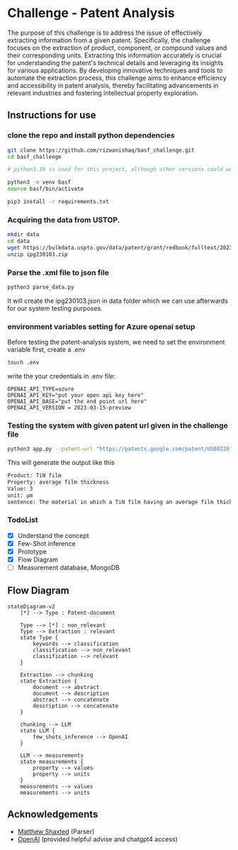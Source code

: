# Challenge - Patent Analysis

The purpose of this challenge is to address the issue of effectively extracting information from a given patent. Specifically, the challenge focuses on the extraction of product, component, or compound values and their corresponding units. Extracting this information accurately is crucial for understanding the patent's technical details and leveraging its insights for various applications. By developing innovative techniques and tools to automate the extraction process, this challenge aims to enhance efficiency and accessibility in patent analysis, thereby facilitating advancements in relevant industries and fostering intellectual property exploration.

## Instructions for use

### clone the repo and install python dependencies

```bash
git clone https://github.com/rizwanishaq/basf_challenge.git
cd basf_challenge

# python3.10 is used for this project, although other versions could work as well but not tested

python3 -m venv basf
source basf/bin/activate

pip3 install -r requirements.txt

```

### Acquiring the data from USTOP.

```bash
mkdir data
cd data
wget https://bulkdata.uspto.gov/data/patent/grant/redbook/fulltext/2023/ipg230103.zip
unzip ipg230103.zip
```

### Parse the .xml file to json file

```bash
python3 parse_data.py
```

It will create the ipg230103.json in data folder which we can use afterwards for our system testing purposes.

### environment variables setting for Azure openai setup

Before testing the patent-analysis system, we need to set the environment variable first, create a .env

```bash
touch .env
```

write the your credentials in .env file:

```.env
OPENAI_API_TYPE=azure
OPENAI_API_KEY="put your open api key here"
OPENAI_API_BASE="put the end point url here"
OPENAI_API_VERSION = 2023-03-15-preview
```

### Testing the system with given patent url given in the challenge file

```bash
python3 app.py --patent-url "https://patents.google.com/patent/US8022010B2/en"
```

This will generate the output like this

```sh
Product: TiN film
Property: average film thickness
Value: 3
unit: µm
sentence: The material in which a TiN film having an average film thickness of 3 µm had been formed on the surface of Present product 1 was made Present product 17, and the material in which a TiAlN film having an average film thickness of 3 µm had been formed on the surface of Present product 1 was made Present product 18.
```

### TodoList

- [x] Understand the concept
- [x] Few-Shot inference
- [x] Prototype
- [x] Flow Diagram
- [ ] Measurement database, MongoDB

## Flow Diagram

```mermaid
stateDiagram-v2
    [*] --> Type : Patent-document

    Type --> [*] : non_relevant
    Type --> Extraction : relevant
    state Type {
        keywords --> classification
        classification --> non_relevant
        classification --> relevant
    }

    Extraction --> chunking
    state Extraction {
        document --> abstract
        document --> description
        abstract --> concatenate
        description --> concatenate
    }

    chunking --> LLM
    state LLM {
        few_shots_inference --> OpenAI
    }

    LLM --> measurements
    state measurements {
        property --> values
        property --> units
    }
    measurements --> values
    measurements --> units

```

## Acknowledgements

- [Matthew Shaxted](https://github.com/mattshax/ipagent) (Parser)
- [OpenAI](https://openai.com/) (provided helpful advise and chatgpt4 access)

```

```
